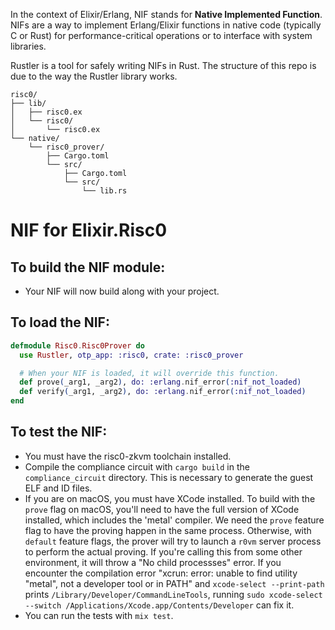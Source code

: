 In the context of Elixir/Erlang, NIF stands for **Native Implemented Function**. NIFs are a way to implement Erlang/Elixir functions in native code (typically C or Rust) for performance-critical operations or to interface with system libraries.

Rustler is a tool for safely writing NIFs in Rust. The structure of this repo is due to the way the Rustler library works.
```
risc0/
├── lib/
│   ├── risc0.ex
│   └── risc0/
│       └── risc0.ex
└── native/
    └── risc0_prover/
        ├── Cargo.toml
        └── src/
            ├── Cargo.toml
            └── src/
                └── lib.rs
```



# NIF for Elixir.Risc0

## To build the NIF module:

- Your NIF will now build along with your project.

## To load the NIF:

```elixir
defmodule Risc0.Risc0Prover do
  use Rustler, otp_app: :risc0, crate: :risc0_prover

  # When your NIF is loaded, it will override this function.
  def prove(_arg1, _arg2), do: :erlang.nif_error(:nif_not_loaded)
  def verify(_arg1, _arg2), do: :erlang.nif_error(:nif_not_loaded)
end
```

## To test the NIF:

- You must have the risc0-zkvm toolchain installed.
- Compile the compliance circuit with `cargo build` in the `compliance_circuit` directory. This is necessary to generate the guest ELF and ID files.
- If you are on macOS, you must have XCode installed. To build with the `prove` flag on macOS, you'll need to have the full version of XCode installed, which includes the 'metal' compiler. We need the `prove` feature flag to have the proving happen in the same process. Otherwise, with `default` feature flags, the prover will try to launch a `r0vm` server process to perform the actual proving. If you're calling this from some other environment, it will throw a "No child processses" error. If you encounter the compilation error "xcrun: error: unable to find utility "metal", not a developer tool or in PATH" and `xcode-select --print-path` prints `/Library/Developer/CommandLineTools`, running `sudo xcode-select --switch /Applications/Xcode.app/Contents/Developer` can fix it.
- You can run the tests with `mix test`.
